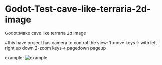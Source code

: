 # Godot-Test-cave-like-terraria-2d-image
Godot:Make cave like terraria 2d image

#this have project has camera to control the view:
1-move keys-> with left  right,up down 
2-zoom keys->  pagedown pageup


example:
![example](https://github.com/aharon80/Godot-Test-cave-like-terraria-2d-image/assets/45918521/4fbaef79-3bbf-472b-843e-9b5eb12545c2)
